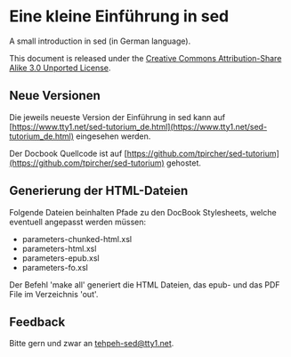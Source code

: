 Eine kleine Einführung in sed
=============================

A small introduction in sed (in German language).

This document is released under the
[Creative Commons Attribution-Share Alike 3.0 Unported License](https://creativecommons.org/licenses/by-sa/3.0/).


Neue Versionen
--------------

Die jeweils neueste Version der Einführung in sed kann auf
[https://www.tty1.net/sed-tutorium_de.html](https://www.tty1.net/sed-tutorium_de.html)
eingesehen werden.

Der Docbook Quellcode ist auf
[https://github.com/tpircher/sed-tutorium](https://github.com/tpircher/sed-tutorium)
gehostet.


Generierung der HTML-Dateien
----------------------------

Folgende Dateien beinhalten Pfade zu den DocBook Stylesheets, welche eventuell angepasst werden müssen:
- parameters-chunked-html.xsl
- parameters-html.xsl
- parameters-epub.xsl
- parameters-fo.xsl

Der Befehl 'make all' generiert die HTML Dateien, das epub- und das PDF File im Verzeichnis 'out'.


Feedback
--------

Bitte gern und zwar an <tehpeh-sed@tty1.net>.

